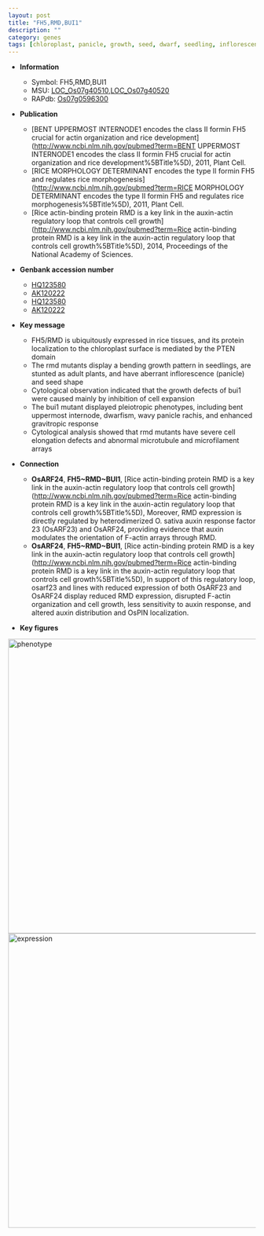 ```yaml
---
layout: post
title: "FH5,RMD,BUI1"
description: ""
category: genes
tags: [chloroplast, panicle, growth, seed, dwarf, seedling, inflorescence, cell elongation]
---
```


* **Information**  
    + Symbol: FH5,RMD,BUI1  
    + MSU: [LOC_Os07g40510](http://rice.plantbiology.msu.edu/cgi-bin/ORF_infopage.cgi?orf=LOC_Os07g40510),[LOC_Os07g40520](http://rice.plantbiology.msu.edu/cgi-bin/ORF_infopage.cgi?orf=LOC_Os07g40520)  
    + RAPdb: [Os07g0596300](http://rapdb.dna.affrc.go.jp/viewer/gbrowse_details/irgsp1?name=Os07g0596300)  

* **Publication**  
    + [BENT UPPERMOST INTERNODE1 encodes the class II formin FH5 crucial for actin organization and rice development](http://www.ncbi.nlm.nih.gov/pubmed?term=BENT UPPERMOST INTERNODE1 encodes the class II formin FH5 crucial for actin organization and rice development%5BTitle%5D), 2011, Plant Cell.
    + [RICE MORPHOLOGY DETERMINANT encodes the type II formin FH5 and regulates rice morphogenesis](http://www.ncbi.nlm.nih.gov/pubmed?term=RICE MORPHOLOGY DETERMINANT encodes the type II formin FH5 and regulates rice morphogenesis%5BTitle%5D), 2011, Plant Cell.
    + [Rice actin-binding protein RMD is a key link in the auxin-actin regulatory loop that controls cell growth](http://www.ncbi.nlm.nih.gov/pubmed?term=Rice actin-binding protein RMD is a key link in the auxin-actin regulatory loop that controls cell growth%5BTitle%5D), 2014, Proceedings of the National Academy of Sciences.

* **Genbank accession number**  
    + [HQ123580](http://www.ncbi.nlm.nih.gov/nuccore/HQ123580)
    + [AK120222](http://www.ncbi.nlm.nih.gov/nuccore/AK120222)
    + [HQ123580](http://www.ncbi.nlm.nih.gov/nuccore/HQ123580)
    + [AK120222](http://www.ncbi.nlm.nih.gov/nuccore/AK120222)

* **Key message**  
    + FH5/RMD is ubiquitously expressed in rice tissues, and its protein localization to the chloroplast surface is mediated by the PTEN domain
    + The rmd mutants display a bending growth pattern in seedlings, are stunted as adult plants, and have aberrant inflorescence (panicle) and seed shape
    + Cytological observation indicated that the growth defects of bui1 were caused mainly by inhibition of cell expansion
    + The bui1 mutant displayed pleiotropic phenotypes, including bent uppermost internode, dwarfism, wavy panicle rachis, and enhanced gravitropic response
    + Cytological analysis showed that rmd mutants have severe cell elongation defects and abnormal microtubule and microfilament arrays

* **Connection**  
    + __OsARF24__, __FH5~RMD~BUI1__, [Rice actin-binding protein RMD is a key link in the auxin-actin regulatory loop that controls cell growth](http://www.ncbi.nlm.nih.gov/pubmed?term=Rice actin-binding protein RMD is a key link in the auxin-actin regulatory loop that controls cell growth%5BTitle%5D), Moreover, RMD expression is directly regulated by heterodimerized O. sativa auxin response factor 23 (OsARF23) and OsARF24, providing evidence that auxin modulates the orientation of F-actin arrays through RMD.
    + __OsARF24__, __FH5~RMD~BUI1__, [Rice actin-binding protein RMD is a key link in the auxin-actin regulatory loop that controls cell growth](http://www.ncbi.nlm.nih.gov/pubmed?term=Rice actin-binding protein RMD is a key link in the auxin-actin regulatory loop that controls cell growth%5BTitle%5D), In support of this regulatory loop, osarf23 and lines with reduced expression of both OsARF23 and OsARF24 display reduced RMD expression, disrupted F-actin organization and cell growth, less sensitivity to auxin response, and altered auxin distribution and OsPIN localization.

* **Key figures**  
<img src="http://ricencode.github.io/images/FH5~RMD~BUI1.pheno.png" alt="phenotype"  style="width: 600px;"/>

<img src="http://ricencode.github.io/images/FH5~RMD~BUI1.exp.png" alt="expression"  style="width: 600px;"/>


